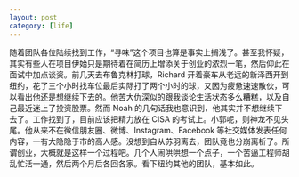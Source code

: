 ```yaml
---
layout: post
category: [life]
---
```


随着团队各位陆续找到工作，“寻味”这个项目也算是事实上搁浅了。甚至我怀疑，其实有些人在项目伊始只是期待着在简历上增添关于创业的浓烈一笔，然后仰此在面试中加点谈资。前几天去布鲁克林打球，Richard 开着豪车从老远的新泽西开到纽约，花了三个小时找车位最后实际打了两个小时的球，又因为疲惫速速散伙，可以看出他还是想继续下去的。他苦大仇深似的跟我谈论生活状态多么糟糕，以及自己最近迷上了投资股票。然而 Noah 的几句话我也意识到，他其实并不想继续下去了。工作找到了，目前应该把精力放在 CISA 的考试上。小郭呢，则神龙不见头尾。他从来不在微信朋友圈、微博、Instagram、Facebook 等社交媒体发表任何内容，一有大隐隐于市的高人感。没想到自从苏羽离去，团队竟也分崩离析了。所谓创业，大概就是这样一个过程吧。几个人闹哄哄想一个点子，一个苦逼工程师胡乱忙活一通，然后两个月后各回各家。看下纽约其他的团队，基本如此。
